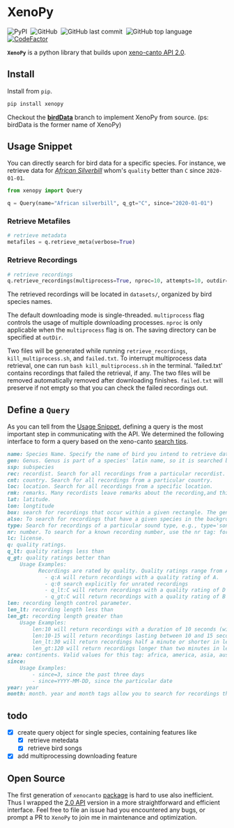 # XenoPy
![PyPI](https://img.shields.io/pypi/v/xenopy?color=df)&nbsp;
![GitHub](https://img.shields.io/github/license/realzza/xenopy?color=%23FFB6C1)&nbsp;
![GitHub last commit](https://img.shields.io/github/last-commit/realzza/xenopy?color=orange)&nbsp;
![GitHub top language](https://img.shields.io/github/languages/top/realzza/xenopy?color=%236495ed)&nbsp;
[![CodeFactor](https://www.codefactor.io/repository/github/realzza/xenopy/badge)](https://www.codefactor.io/repository/github/realzza/xenopy)&nbsp;

**`XenoPy`** is a python library that builds upon [xeno-canto API 2.0](https://xeno-canto.org/article/153).

## Install
Install from `pip`.
```bash
pip install xenopy
```
Checkout the [**birdData**](https://github.com/realzza/xenopy/tree/birdData) branch to implement XenoPy from source. (ps: birdData is the former name of XenoPy)

## Usage Snippet
You can directly search for bird data for a specific species. For instance, we retrieve data for [*African Silverbill*](https://xeno-canto.org/species/Euodice-cantans) whom's `quality` better than `C` since `2020-01-01`.
```python
from xenopy import Query

q = Query(name="African silverbill", q_gt="C", since="2020-01-01")
```

### Retrieve Metafiles
```python
# retrieve metadata
metafiles = q.retrieve_meta(verbose=True)
```

### Retrieve Recordings
```python
# retrieve recordings
q.retrieve_recordings(multiprocess=True, nproc=10, attempts=10, outdir="datasets/")
```
The retrieved recordings will be located in `datasets/`, organized by bird species names.

The default downloading mode is single-threaded. `multiprocess` flag controls the usage of multiple downloading processes. `nproc` is only applicable when the `multiprocess` flag is on. The saving directory can be specified at `outDir`.

Two files will be generated while running `retrieve_recordings`, `kill_multiprocess.sh`, and `failed.txt`. To interrupt multiprocess data retrieval, one can run `bash kill_multiprocess.sh` in the terminal. 'failed.txt' contains recordings that failed the retrieval, if any. The two files will be removed automatically removed after downloading finishes. `failed.txt` will preserve if not empty so that you can check the failed recordings out.

## Define a `Query`
As you can tell from the [Usage Snippet](#Usage-Snippet), defining a query is the most important step in communicating with the API. We determined the following interface to form a query based on the xeno-canto [search tips](https://xeno-canto.org/help/search).
```markdown
name: Species Name. Specify the name of bird you intend to retrieve data from. Both English names and Latin names are acceptable.
gen: Genus. Genus is part of a species' latin name, so it is searched by default when performing a basic search (as mentioned above).
ssp: subspecies
rec: recordist. Search for all recordings from a particular recordist.
cnt: country. Search for all recordings from a particular country.
loc: location. Search for all recordings from a specific location.
rmk: remarks. Many recordists leave remarks about the recording,and this field can be searched using the rmk tag. For example, rmk:playback will return a list of recordings for which the recordist left a comment about the use of playback. This field accepts a 'matches' operator.
lat: latitude.
lon: longtitude
box: search for recordings that occur within a given rectangle. The general format of the box tag is as follows: box:LAT_MIN,LON_MIN,LAT_MAX,LON_MAX. Note that there must not be any spaces between the coordinates.
also: To search for recordings that have a given species in the background.
type: Search for recordings of a particular sound type, e.g., type='song'
nr: number. To search for a known recording number, use the nr tag: for example nr:76967. You can also search for a range of numbers as nr:88888-88890.
lc: license.
q: quality ratings. 
q_lt: quality ratings less than
q_gt: quality ratings better than
    Usage Examples:
          Recordings are rated by quality. Quality ratings range from A (highest quality) to E (lowest quality). To search for recordings that match a certain quality rating, use the q, q_lt, and q_gt tags. For example:
            - q:A will return recordings with a quality rating of A.
            - q:0 search explicitly for unrated recordings
            - q_lt:C will return recordings with a quality rating of D or E.
            - q_gt:C will return recordings with a quality rating of B or A.
len: recording length control parameter.
len_lt: recording length less than
len_gt: recording length greater than
    Usage Examples:
        len:10 will return recordings with a duration of 10 seconds (with a margin of 1%, so actually between 9.9 and 10.1 seconds)
        len:10-15 will return recordings lasting between 10 and 15 seconds.
        len_lt:30 will return recordings half a minute or shorter in length.
        len_gt:120 will return recordings longer than two minutes in length.
area: continents. Valid values for this tag: africa, america, asia, australia, europe.
since: 
    Usage Examples:
        - since=3, since the past three days
        - since=YYYY-MM-DD, since the particular date
year: year
month: month. year and month tags allow you to search for recordings that were recorded on a certain date. 
```

## todo
- [x] create query object for single species, containing features like
    - [x] retrieve metedata
    - [x] retrieve bird songs
- [x] add multiprocessing downloading feature

## Open Source
The first generation of `xenocanto` [package](https://github.com/ntivirikin/xeno-canto-py) is hard to use also inefficient. Thus I wrapped the [2.0 API](https://xeno-canto.org/article/153) version in a more straightforward and efficient interface.
Feel free to file an issue had you encountered any bugs, or prompt a PR to `XenoPy` to join me in maintenance and optimization.